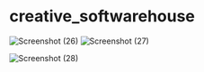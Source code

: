 # creative_softwarehouse

![Screenshot (26)](https://user-images.githubusercontent.com/46995138/54359244-8f835900-4662-11e9-92c5-dfe3a24313ec.png)
![Screenshot (27)](https://user-images.githubusercontent.com/46995138/54359821-c3ab4980-4663-11e9-9a8d-c18e2bc58fe3.png)

![Screenshot (28)](https://user-images.githubusercontent.com/46995138/54359241-8eeac280-4662-11e9-8d5a-64b4e6c476c2.png)
